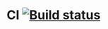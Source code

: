 # CI [![Build status](https://ci.appveyor.com/api/projects/status/uvelc5yt04uub4u5?svg=true)](https://ci.appveyor.com/project/MBokarev/postmanecho)
